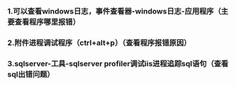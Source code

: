 ### 1.可以查看windows日志，事件查看器-windows日志-应用程序（主要查看程序哪里报错）
### 2.附件进程调试程序（ctrl+alt+p）（查看程序报错原因）
### 3.sqlserver-工具-sqlserver profiler调试iis进程追踪sql语句（查看sql出错问题）